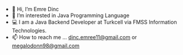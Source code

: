 - 👋 Hi, I’m Emre Dinc
- 👀 I’m interested in Java Programming Language
- 💻 I am a Java Backend Developer at Turkcell via FMSS Information Technologies.
- 📫 How to reach me ... dinc.emree11@gmail.com or megalodonn98@gmail.com 

<!---
DincEmre/DincEmre is a ✨ special ✨ repository because its `README.md` (this file) appears on your GitHub profile.
You can click the Preview link to take a look at your changes.
--->
